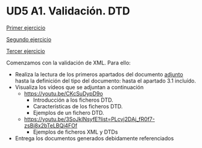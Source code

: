# UD5 A1. Validación. DTD

[Primer ejercicio](./a1-1.xml)

[Segundo ejercicio](./a1-2.xml)

[Tercer ejercicio](./a1-3.xml)

Comenzamos con la validación de XML. Para ello:
- Realiza la lectura de los primeros apartados del documento [adjunto](./XML.pdf) hasta la definición del tipo del documento: hasta el apartado 3.1 incluído. 
- Visualiza los vídeos que se adjuntan a continuación
  - https://youtu.be/CKcSuDypD9o
    - Introducción a los ficheros DTD.
    - Características de los ficheros DTD.
    - Ejemplos de un fichero DTD.
  - https://youtu.be/3SoJklNsyfE?list=PLcvj2DAj_fR0f7-zsBi8x2bTeLBQi4FOf
    - Ejemplos de ficheros XML y DTDs
- Entrega los documentos generados debidamente referenciados
